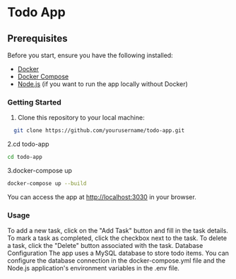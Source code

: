 # Todo App

## Prerequisites

Before you start, ensure you have the following installed:

- [Docker](https://www.docker.com/get-started)
- [Docker Compose](https://docs.docker.com/compose/install/)
- [Node.js](https://nodejs.org/) (if you want to run the app locally without Docker)

### Getting Started

1. Clone this repository to your local machine:

```bash
  git clone https://github.com/yourusername/todo-app.git
```

2.cd todo-app

```bash
cd todo-app
```

3.docker-compose up

```bash
docker-compose up --build
```

You can access the app at <http://localhost:3030> in your browser.

### Usage

To add a new task, click on the "Add Task" button and fill in the task details.
To mark a task as completed, click the checkbox next to the task.
To delete a task, click the "Delete" button associated with the task.
Database Configuration
The app uses a MySQL database to store todo items. You can configure the database connection in the docker-compose.yml file and the Node.js application's environment variables in the .env file.
